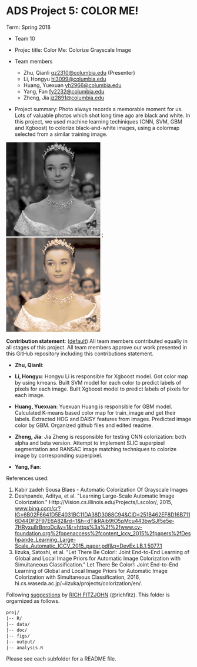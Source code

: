 # ADS Project 5: COLOR ME!

Term: Spring 2018

+ Team 10
+ Projec title: Color Me: Colorize Grayscale Image
+ Team members
	+ Zhu, Qianli qz2310@columbia.edu (Presenter)
	+ Li, Hongyu hl3099@columbia.edu
	+ Huang, Yuexuan yh2966@columbia.edu
	+ Yang, Fan fy2232@columbia.edu
	+ Zheng, Jia jz2891@columbia.edu
	
+ Project summary: Photo always records a memorable moment for us. Lots of valuable photos which shot long time ago are black and white. In this project, we used machine learning techiniques (CNN, SVM, GBM and Xgboost) to colorize black-and-white images, using a colormap selected from a similar training image. 


![Alt Text](output/Images/GBM/Archive/img_1.png) ; ![Alt Text](output/Hepburn.gif)

**Contribution statement**: ([default](doc/a_note_on_contributions.md)) All team members contributed equally in all stages of this project. All team members approve our work presented in this GitHub repository including this contributions statement. 

 + **Zhu, Qianli**: 
 
 + **Li, Hongyu**: Hongyu Li is responsible for Xgboost model. Got color map by using kmeans. Built SVM model for each color to predict labels of pixels for each image. Built Xgboost model to predict labels of pixels for each image.   
 
 + **Huang, Yuexuan**:  Yuexuan Huang is responsible for GBM model. Calculated K-means based color map for train_image and get their labels. Extracted HOG and DAISY features from images. Predicted image color by GBM. Organized github files and edited readme.
 
 + **Zheng, Jia**: Jia Zheng is responsible for testing CNN colorization: both alpha and beta version. Attempt to implement SLIC superpixel segmentation and RANSAC image matching techniques to colorize image by corresponding superpixel. 
 
 + **Yang, Fan**: 
 
  References used: 
1. Kabir zadeh Sousa Blaes - Automatic Colorization Of Grayscale Images
2. Deshpande, Aditya, et al. "Learning Large-Scale Automatic Image Colorization." Http://Vision.cs.illinois.edu/Projects/Lscolor/, 2015, www.bing.com/cr?IG=6B02F6641D5E4031BC11DA38D3088C94&CID=251B462EF8D16B7116D44DF2F97E6A82&rd=1&h=dTjkRAib9tO5pMcu443bwSJf5e5e-7HRyxu8rBnroDc&v=1&r=https%3a%2f%2fwww.cv-foundation.org%2fopenaccess%2fcontent_iccv_2015%2fpapers%2fDeshpande_Learning_Large-Scale_Automatic_ICCV_2015_paper.pdf&p=DevEx.LB.1,5077.1
3. Iizuka, Satoshi, et al. "Let There Be Color!: Joint End-to-End Learning of Global and Local Image Priors for Automatic Image Colorization with Simultaneous Classification." Let There Be Color!: Joint End-to-End Learning of Global and Local Image Priors for Automatic Image Colorization with Simultaneous Classification, 2016, hi.cs.waseda.ac.jp/~iizuka/projects/colorization/en/.

Following [suggestions](http://nicercode.github.io/blog/2013-04-05-projects/) by [RICH FITZJOHN](http://nicercode.github.io/about/#Team) (@richfitz). This folder is orgarnized as follows.

```
proj/
|-- R/
|-- data/
|-- doc/
|-- figs/
|-- output/
|-- analysis.R
```

Please see each subfolder for a README file.

